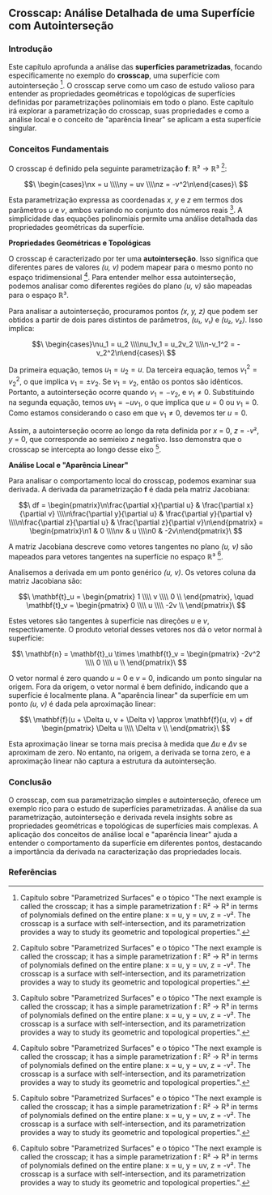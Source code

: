 ## Crosscap: Análise Detalhada de uma Superfície com Autointerseção

### Introdução
Este capítulo aprofunda a análise das **superfícies parametrizadas**, focando especificamente no exemplo do **crosscap**, uma superfície com autointerseção [^1]. O crosscap serve como um caso de estudo valioso para entender as propriedades geométricas e topológicas de superfícies definidas por parametrizações polinomiais em todo o plano. Este capítulo irá explorar a parametrização do crosscap, suas propriedades e como a análise local e o conceito de "aparência linear" se aplicam a esta superfície singular.

### Conceitos Fundamentais

O crosscap é definido pela seguinte parametrização **f**: ℝ² → ℝ³ [^1]:

$$\
\begin{cases}\nx = u \\\\ny = uv \\\\nz = -v^2\n\end{cases}\
$$

Esta parametrização expressa as coordenadas *x*, *y* e *z* em termos dos parâmetros *u* e *v*, ambos variando no conjunto dos números reais [^1]. A simplicidade das equações polinomiais permite uma análise detalhada das propriedades geométricas da superfície.

**Propriedades Geométricas e Topológicas**

O crosscap é caracterizado por ter uma **autointerseção**. Isso significa que diferentes pares de valores *(u, v)* podem mapear para o mesmo ponto no espaço tridimensional [^1]. Para entender melhor essa autointerseção, podemos analisar como diferentes regiões do plano *(u, v)* são mapeadas para o espaço ℝ³.

Para analisar a autointerseção, procuramos pontos *(x, y, z)* que podem ser obtidos a partir de dois pares distintos de parâmetros, *(u₁, v₁)* e *(u₂, v₂)*. Isso implica:

$$\
\begin{cases}\nu_1 = u_2 \\\\nu_1v_1 = u_2v_2 \\\\n-v_1^2 = -v_2^2\n\end{cases}\
$$

Da primeira equação, temos $u_1 = u_2 = u$. Da terceira equação, temos $v_1^2 = v_2^2$, o que implica $v_1 = \pm v_2$. Se $v_1 = v_2$, então os pontos são idênticos. Portanto, a autointerseção ocorre quando $v_1 = -v_2$, e $v_1 \neq 0$. Substituindo na segunda equação, temos $uv_1 = -uv_1$, o que implica que $u = 0$ ou $v_1 = 0$. Como estamos considerando o caso em que $v_1 \neq 0$, devemos ter $u = 0$.

Assim, a autointerseção ocorre ao longo da reta definida por *x* = 0, *z* = -*v*², *y* = 0, que corresponde ao semieixo *z* negativo. Isso demonstra que o crosscap se intercepta ao longo desse eixo [^1].

**Análise Local e "Aparência Linear"**

Para analisar o comportamento local do crosscap, podemos examinar sua derivada. A derivada da parametrização **f** é dada pela matriz Jacobiana:

$$\
df = \begin{pmatrix}\n\frac{\partial x}{\partial u} & \frac{\partial x}{\partial v} \\\\n\frac{\partial y}{\partial u} & \frac{\partial y}{\partial v} \\\\n\frac{\partial z}{\partial u} & \frac{\partial z}{\partial v}\n\end{pmatrix} = \begin{pmatrix}\n1 & 0 \\\\nv & u \\\\n0 & -2v\n\end{pmatrix}\
$$

A matriz Jacobiana descreve como vetores tangentes no plano *(u, v)* são mapeados para vetores tangentes na superfície no espaço ℝ³ [^1].

Analisemos a derivada em um ponto genérico *(u, v)*. Os vetores coluna da matriz Jacobiana são:

$$\
\mathbf{t}_u = \begin{pmatrix} 1 \\\\ v \\\\ 0 \\ \end{pmatrix}, \quad \mathbf{t}_v = \begin{pmatrix} 0 \\\\ u \\\\ -2v \\ \end{pmatrix}\
$$

Estes vetores são tangentes à superfície nas direções *u* e *v*, respectivamente. O produto vetorial desses vetores nos dá o vetor normal à superfície:

$$\
\mathbf{n} = \mathbf{t}_u \times \mathbf{t}_v = \begin{pmatrix} -2v^2 \\\\ 0 \\\\ u \\ \end{pmatrix}\
$$

O vetor normal é zero quando *u* = 0 e *v* = 0, indicando um ponto singular na origem. Fora da origem, o vetor normal é bem definido, indicando que a superfície é localmente plana. A "aparência linear" da superfície em um ponto *(u, v)* é dada pela aproximação linear:

$$\
\mathbf{f}(u + \Delta u, v + \Delta v) \approx \mathbf{f}(u, v) + df \begin{pmatrix} \Delta u \\\\ \Delta v \\ \end{pmatrix}\
$$

Esta aproximação linear se torna mais precisa à medida que $\Delta u$ e $\Delta v$ se aproximam de zero. No entanto, na origem, a derivada se torna zero, e a aproximação linear não captura a estrutura da autointerseção.

### Conclusão

O crosscap, com sua parametrização simples e autointerseção, oferece um exemplo rico para o estudo de superfícies parametrizadas. A análise da sua parametrização, autointerseção e derivada revela insights sobre as propriedades geométricas e topológicas de superfícies mais complexas. A aplicação dos conceitos de análise local e "aparência linear" ajuda a entender o comportamento da superfície em diferentes pontos, destacando a importância da derivada na caracterização das propriedades locais.

### Referências
[^1]: Capítulo sobre "Parametrized Surfaces" e o tópico "The next example is called the crosscap; it has a simple parametrization f : R² → R³ in terms of polynomials defined on the entire plane: x = u, y = uv, z = -v². The crosscap is a surface with self-intersection, and its parametrization provides a way to study its geometric and topological properties.".
<!-- END -->